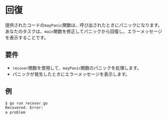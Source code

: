 # 回復

提供されたコードの`mayPanic`関数は、呼び出されたときにパニックになります。あなたのタスクは、`main`関数を修正してパニックから回復し、エラーメッセージを表示することです。

## 要件

- `recover`関数を使用して、`mayPanic`関数のパニックを処理します。
- パニックが発生したときにエラーメッセージを表示します。

## 例

```sh
$ go run recover.go
Recovered. Error:
a problem
```
